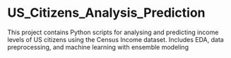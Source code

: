 # US_Citizens_Analysis_Prediction
This project contains Python scripts for analysing and predicting income levels of US citizens using the Census Income dataset. Includes EDA, data preprocessing, and machine learning with ensemble modeling
